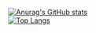 [![Anurag's GitHub stats](https://github-readme-stats.vercel.app/api?username=rainstr7&theme=react&hide=stars,prs,issues,contribs&count_private=true&show_icons=true)](https://github.com/anuraghazra/github-readme-stats)
<br>
[![Top Langs](https://github-readme-stats.vercel.app/api/top-langs/?username=rainstr7&layout=compact&theme=react)](https://github.com/anuraghazra/github-readme-stats)
